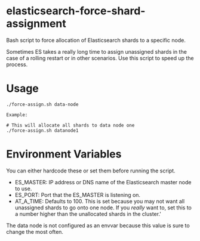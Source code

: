 # elasticsearch-force-shard-assignment
Bash script to force allocation of Elasticsearch shards to a specific node.

Sometimes ES takes a really long time to assign unassigned shards in the case of a rolling restart or in other scenarios. Use this script to speed up the process.

Usage
=====

```
./force-assign.sh data-node

Example:

# This will allocate all shards to data node one
./force-assign.sh datanode1

```

Environment Variables
=====================
You can either hardcode these or set them before running the script.

* ES_MASTER: IP address or DNS name of the Elasticsearch master node to use.
* ES_PORT: Port that the ES_MASTER is listening on.
* AT_A_TIME: Defaults to 100. This is set because you may not want all unassigned shards to go onto one node. If you *really* want to, set this to a number higher than the unallocated shards in the cluster.'

The data node is not configured as an envvar because this value is sure to change the most often.
